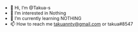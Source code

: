- 👋 Hi, I’m @Takua-s
- 👀 I’m interested in Nothing
- 🌱 I’m currently learning NOTHING
- 📫 How to reach me takuanntv@gmail.com or takua#8547
